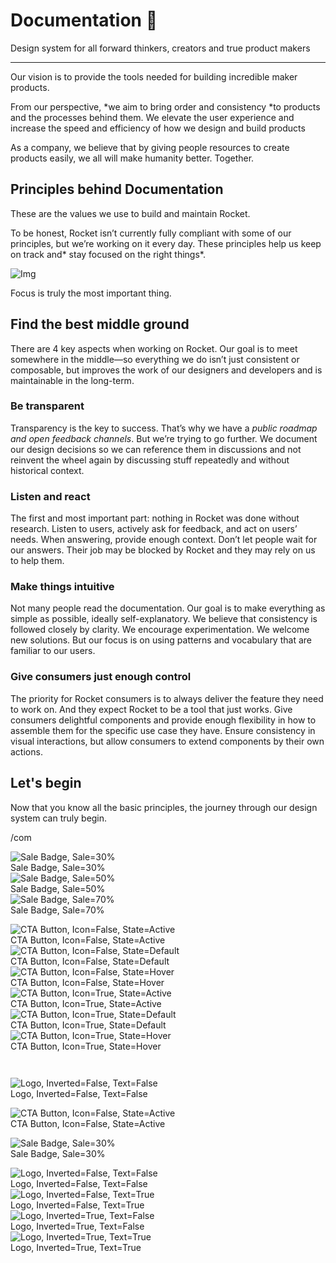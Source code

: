 
# Documentation 🚀

Design system for all forward thinkers, creators and true product makers

---

Our vision is to provide the tools needed for building incredible maker products.

From our perspective, *we aim to bring order and consistency *to products and the processes behind them. We elevate the user experience and increase the speed and efficiency of how we design and build products

As a company, we believe that by giving people resources to create products easily, we all will make humanity better. Together.

## Principles behind Documentation

These are the values we use to build and maintain Rocket.

To be honest, Rocket isn’t currently fully compliant with some of our principles, but we’re working on it every day. These principles help us keep on track and* stay focused on the right things*.

![Img](https://studio-assets.supernova.io/design-systems/14533/9289758a-6300-472a-bbc6-a57098081abf.jpeg)

Focus is truly the most important thing.

## Find the best middle ground

There are 4 key aspects when working on Rocket. Our goal is to meet somewhere in the middle—so everything we do isn’t just consistent or composable, but improves the work of our designers and developers and is maintainable in the long-term.

### Be transparent

Transparency is the key to success. That’s why we have a *public roadmap and open feedback channels*. But we’re trying to go further. We document our design decisions so we can reference them in discussions and not reinvent the wheel again by discussing stuff repeatedly and without historical context.

### Listen and react

The first and most important part: nothing in Rocket was done without research. Listen to users, actively ask for feedback, and act on users’ needs. When answering, provide enough context. Don’t let people wait for our answers. Their job may be blocked by Rocket and they may rely on us to help them.

### Make things intuitive

Not many people read the documentation. Our goal is to make everything as simple as possible, ideally self-explanatory. We believe that consistency is followed closely by clarity. We encourage experimentation. We welcome new solutions. But our focus is on using patterns and vocabulary that are familiar to our users.

### Give consumers just enough control

The priority for Rocket consumers is to always deliver the feature they need to work on. And they expect Rocket to be a tool that just works. Give consumers delightful components and provide enough flexibility in how to assemble them for the specific use case they have. Ensure consistency in visual interactions, but allow consumers to extend components by their own actions.

## Let's begin

Now that you know all the basic principles, the journey through our design system can truly begin.

/com

  
![Sale Badge, Sale=30%](https://studio-assets.supernova.io/design-systems/14533/4de5f103-eb3a-41e9-ba1f-12073919cd46.png)  
Sale Badge, Sale=30%  
![Sale Badge, Sale=50%](https://studio-assets.supernova.io/design-systems/14533/bce4d932-0412-452b-976f-5ef482cc842d.png)  
Sale Badge, Sale=50%  
![Sale Badge, Sale=70%](https://studio-assets.supernova.io/design-systems/14533/c61ef6f3-7857-4d51-b0c1-6782eec96647.png)  
Sale Badge, Sale=70%  


  
![CTA Button, Icon=False, State=Active](https://studio-assets.supernova.io/design-systems/14533/3837d848-98ad-450f-a5d0-7566b29a34bd.png)  
CTA Button, Icon=False, State=Active  
![CTA Button, Icon=False, State=Default](https://studio-assets.supernova.io/design-systems/14533/1fd8db99-4307-42f4-a3ce-6ff78ff6c93e.png)  
CTA Button, Icon=False, State=Default  
![CTA Button, Icon=False, State=Hover](https://studio-assets.supernova.io/design-systems/14533/9c7f6519-1f4f-4e5f-84a4-466c8ed9c019.png)  
CTA Button, Icon=False, State=Hover  
![CTA Button, Icon=True, State=Active](https://studio-assets.supernova.io/design-systems/14533/33ac5ba0-71f2-4bb0-a55e-424493f05935.png)  
CTA Button, Icon=True, State=Active  
![CTA Button, Icon=True, State=Default](https://studio-assets.supernova.io/design-systems/14533/df721562-fa2e-4a45-b9f7-cafc9511ffd0.png)  
CTA Button, Icon=True, State=Default  
![CTA Button, Icon=True, State=Hover](https://studio-assets.supernova.io/design-systems/14533/0b3013c3-5c5f-42ad-8cc2-a6044766a163.png)  
CTA Button, Icon=True, State=Hover  


```javascript  
  
```

  
![Logo, Inverted=False, Text=False](https://studio-assets.supernova.io/design-systems/14533/f822a3a9-e6fd-4105-b803-942d2159e4ee.png)  
Logo, Inverted=False, Text=False  


  
  


  
![CTA Button, Icon=False, State=Active](https://studio-assets.supernova.io/design-systems/14533/3837d848-98ad-450f-a5d0-7566b29a34bd.png)  
CTA Button, Icon=False, State=Active  


  
![Sale Badge, Sale=30%](https://studio-assets.supernova.io/design-systems/14533/4de5f103-eb3a-41e9-ba1f-12073919cd46.png)  
Sale Badge, Sale=30%  


  
![Logo, Inverted=False, Text=False](https://studio-assets.supernova.io/design-systems/14533/f822a3a9-e6fd-4105-b803-942d2159e4ee.png)  
Logo, Inverted=False, Text=False  
![Logo, Inverted=False, Text=True](https://studio-assets.supernova.io/design-systems/14533/b8c1149a-c189-47dc-889c-2755c700db27.png)  
Logo, Inverted=False, Text=True  
![Logo, Inverted=True, Text=False](https://studio-assets.supernova.io/design-systems/14533/357742c6-3e98-4361-944d-92d87101bdf4.png)  
Logo, Inverted=True, Text=False  
![Logo, Inverted=True, Text=True](https://studio-assets.supernova.io/design-systems/14533/c64df40a-3e2c-41e0-9aaf-6cd1a73b70e7.png)  
Logo, Inverted=True, Text=True  
